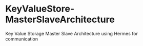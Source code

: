 # KeyValueStore-MasterSlaveArchitecture
Key Value Storage Master Slave Architecture using Hermes for communication

